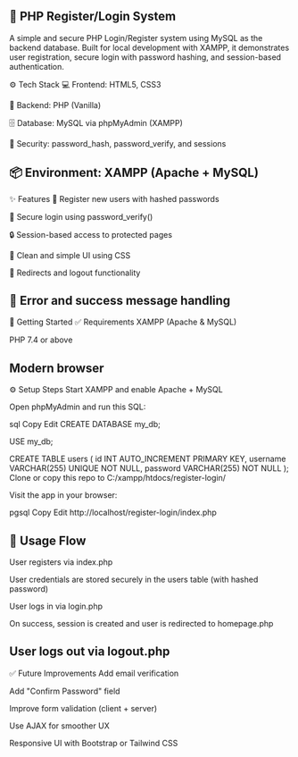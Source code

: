 🔐 PHP Register/Login System
---


A simple and secure PHP Login/Register system using MySQL as the backend database. Built for local development with XAMPP, it demonstrates user registration, secure login with password hashing, and session-based authentication.

⚙️ Tech Stack
💻 Frontend: HTML5, CSS3

🧠 Backend: PHP (Vanilla)

🗄️ Database: MySQL via phpMyAdmin (XAMPP)

🔐 Security: password_hash, password_verify, and sessions

📦 Environment: XAMPP (Apache + MySQL)
---
✨ Features
🔑 Register new users with hashed passwords

🔐 Secure login using password_verify()

🔒 Session-based access to protected pages

🧹 Clean and simple UI using CSS

📁 Redirects and logout functionality

📎 Error and success message handling
---
🧰 Getting Started
✅ Requirements
XAMPP (Apache & MySQL)

PHP 7.4 or above

Modern browser
---
⚙️ Setup Steps
Start XAMPP and enable Apache + MySQL

Open phpMyAdmin and run this SQL:

sql
Copy
Edit
CREATE DATABASE my_db;

USE my_db;

CREATE TABLE users (
  id INT AUTO_INCREMENT PRIMARY KEY,
  username VARCHAR(255) UNIQUE NOT NULL,
  password VARCHAR(255) NOT NULL
);
Clone or copy this repo to C:/xampp/htdocs/register-login/

Visit the app in your browser:

pgsql
Copy
Edit
http://localhost/register-login/index.php

🧠 Usage Flow
---
User registers via index.php

User credentials are stored securely in the users table (with hashed password)

User logs in via login.php

On success, session is created and user is redirected to homepage.php

User logs out via logout.php
---
✅ Future Improvements
Add email verification

Add "Confirm Password" field

Improve form validation (client + server)

Use AJAX for smoother UX

Responsive UI with Bootstrap or Tailwind CSS
